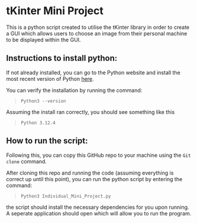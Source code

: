 # tKinter Mini Project

This is a python script created to utilise the tKinter library in order to create a GUI which allows users to choose an image from their personal machine to be displayed within the GUI.

## Instructions to install python:

If not already installed, you can go to the Python website and install the most recent version of Python [here](https://www.python.org/downloads/).

You can verify the installation by running the command:

> `Python3 --version`

Assuming the install ran correctly, you should see something like this

> `Python 3.12.4`

## How to run the script:

Following this, you can copy this GitHub repo to your machine using the `Git clone` command.

After cloning this repo and running the code (assuming everything is correct up until this point), you can run the python script by entering the command:

> `Python3 Individual_Mini_Project.py`

 the script should install the necessary dependencies for you upon running. A seperate application should open which will allow you to run the program.
